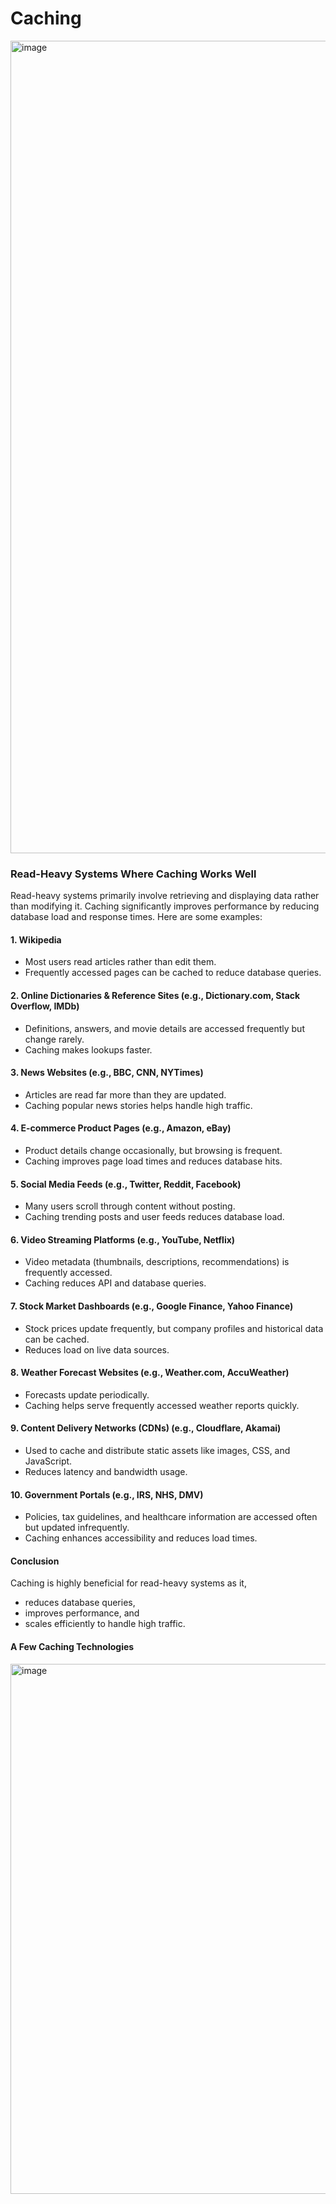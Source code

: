 # Caching

<img width="1300" alt="image" src="https://github.com/user-attachments/assets/3d32d780-b6d4-4249-b412-df787fd069d7" />

### Read-Heavy Systems Where Caching Works Well  

Read-heavy systems primarily involve retrieving and displaying data rather than modifying it. Caching significantly improves performance by reducing database load and response times. Here are some examples:  

#### 1. Wikipedia  
- Most users read articles rather than edit them.  
- Frequently accessed pages can be cached to reduce database queries.

#### 2. Online Dictionaries & Reference Sites (e.g., Dictionary.com, Stack Overflow, IMDb)  
- Definitions, answers, and movie details are accessed frequently but change rarely.  
- Caching makes lookups faster. 

#### 3. News Websites (e.g., BBC, CNN, NYTimes)  
- Articles are read far more than they are updated.  
- Caching popular news stories helps handle high traffic.  

#### 4. E-commerce Product Pages (e.g., Amazon, eBay)  
- Product details change occasionally, but browsing is frequent.  
- Caching improves page load times and reduces database hits.  

#### 5. Social Media Feeds (e.g., Twitter, Reddit, Facebook)  
- Many users scroll through content without posting.  
- Caching trending posts and user feeds reduces database load.  

#### 6. Video Streaming Platforms (e.g., YouTube, Netflix)  
- Video metadata (thumbnails, descriptions, recommendations) is frequently accessed.  
- Caching reduces API and database queries.  

#### 7. Stock Market Dashboards (e.g., Google Finance, Yahoo Finance)  
- Stock prices update frequently, but company profiles and historical data can be cached.  
- Reduces load on live data sources.  

#### 8. Weather Forecast Websites (e.g., Weather.com, AccuWeather)  
- Forecasts update periodically.  
- Caching helps serve frequently accessed weather reports quickly.  

#### 9. Content Delivery Networks (CDNs) (e.g., Cloudflare, Akamai)  
- Used to cache and distribute static assets like images, CSS, and JavaScript.  
- Reduces latency and bandwidth usage.  

#### 10. Government Portals (e.g., IRS, NHS, DMV)  
- Policies, tax guidelines, and healthcare information are accessed often but updated infrequently.  
- Caching enhances accessibility and reduces load times.  

#### Conclusion  

Caching is highly beneficial for read-heavy systems as it,
- reduces database queries,
- improves performance, and
- scales efficiently to handle high traffic.  

#### A Few Caching Technologies

<img width="848" alt="image" src="https://github.com/user-attachments/assets/f703c981-ebdd-4a6f-954c-0a9529b1667c" />

